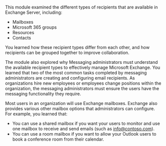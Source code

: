 This module examined the different types of recipients that are available in Exchange Server, including:

 -  Mailboxes
 -  Microsoft 365 groups
 -  Resources
 -  Contacts

You learned how these recipient types differ from each other, and how recipients can be grouped together to improve collaboration.

The module also explored why Messaging administrators must understand the available recipient types to effectively manage Microsoft Exchange. You learned that two of the most common tasks completed by messaging administrators are creating and configuring email recipients. As organizations hire new employees or employees change positions within the organization, the messaging administrators must ensure the users have the messaging functionality they require.

Most users in an organization will use Exchange mailboxes. Exchange also provides various other mailbox options that administrators can configure. For example, you learned that:

 -  You can use a shared mailbox if you want your users to monitor and use one mailbox to receive and send emails (such as info@contoso.com).
 -  You can use a room mailbox if you want to allow your Outlook users to book a conference room from their calendar.
